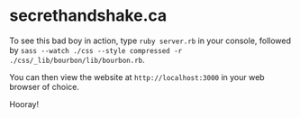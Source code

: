 # secrethandshake.ca

To see this bad boy in action, type `ruby server.rb` in your console, followed by `sass --watch ./css --style compressed -r ./css/_lib/bourbon/lib/bourbon.rb`.

You can then view the website at `http://localhost:3000` in your web browser of choice.

Hooray!